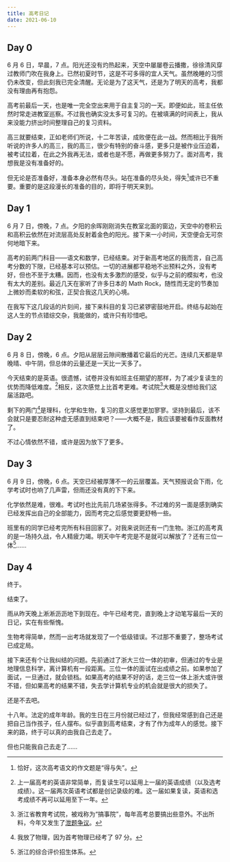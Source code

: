 ```yaml
---
title: 高考日记
date: 2021-06-10
---
```


## Day 0

<!-- more: -->

6 月 6 日，早晨，7 点。阳光还没有灼热起来，天空中屡屡卷云播撒，徐徐清风穿过教师门吹在我身上。已然初夏时节，这是不可多得的宜人天气。虽然晚睡的习惯仍未改变，但此刻我已完全清醒。无论是为了这天气，还是为了明天的高考，我都没有理由再有抱怨。

<!-- more -->

高考前最后一天，也是唯一完全空出来用于自主复习的一天。即便如此，班主任依然时常走进教室巡察。不过我也确实没太多可复习的。在被填满的时间表上，我从来没能力挤出时间整理自己的复习资料。

高三就要结束，正如老师们所说，十二年苦读，成败便在此一战。然而相比于我所听说的许多人的高三，我的高三，很少有特别的奋斗感，更多只是被作业压迫着，被考试拉着，在此之外我再无法，或者也是不愿，再做更多努力了。面对高考，我想我是没有准备好的。

但无论是否准备好，准备本身必然有尽头。站在准备的尽头处，得失[^1]或许已不重要。重要的是这段漫长的准备的目的，即将于明天来到。

[^1]: 恰好，这次高考语文的作文题是“得与失”。

## Day 1

6 月 7 日，傍晚，7 点。夕阳的余晖刚刚消失在教室北面的窗边，天空中的卷积云和高积云依然在对流层高处反射着金色的阳光。接下来一小时间，天空便会无可奈何地暗下来。

高考的前两门科目——语文和数学，已经结束。对于新高考地区的我而言，自己高考分数的下限，已经基本可以预估。一切的进展都平稳地不出预料之外，没有考好，但也不至于太糟。因而，也没有太多激烈的感受，似乎与之前的模拟考，也没有太大的差别。最近几天在家听了许多日本的 Math Rock，随性而无定的节奏加上微妙而柔软的和弦，正契合我这几天的心境。

在我写下这几段话的片刻间，接下来科目的复习已紧锣密鼓地开启。终结与起始在这人生的节点错综交杂，我能做的，或许只有珍惜吧。

## Day 2

6 月 8 日，傍晚，6 点。夕阳从层层云隙间散播着它最后的光芒。连续几天都是早晚晴、中午阴，但总体的云量还是一天比一天多了。

今天结束的是英语。很遗憾，试卷并没有如班主任期望的那样，为了减少复读生的优势而降低难度。[^2]相反，这次感觉上比首考更难。考试院[^3]大概是没想给我们这届活路吧。

剩下的两门[^4]是理科，化学和生物，复习的意义感觉更加寥寥。坚持到最后，该不会就只是要忍耐这种虚无感直到结束吧？——大概不是，我应该要被看作反面教材了。

不过心情依然不错，或许是因为放下了更多。

[^2]: 上一届高考的英语非常简单，而复读生可以延用上一届的英语成绩（以及选考成绩）。这一届两次英语考试都是创记录级的难。这一届如果复读，英语和选考成绩不再可以延用至下一年。
[^3]: 浙江省教育考试院，被戏称为“搞事院”，每年高考总要搞出些意外。不出所料，今年又发生了[泄题争议](https://www.zhihu.com/question/463966111)。
[^4]: 我放了物理，因为首考物理已经考了 97 分。

## Day 3

6 月 9 日，傍晚，6 点。天空已经被厚薄不一的云层覆盖。天气预报说会下雨，化学考试时也响了几声雷，但雨还没有真的下下来。

化学依然是难，很难。考试时也比先前几场紧张得多。不过难的另一面是感到确实已经发挥出自己的全部能力，因而考完之后感觉要更舒畅一些。

班里有的同学已经考完所有科目回家了。对我来说则还有一门生物。浙江的高考真的是一场持久战，令人精疲力竭。明天中午考完是不是就可以解放了？还有三位一体[^5]……

[^5]: 浙江的综合评价招生体系。

## Day 4

终于。

结束了。

雨从昨天晚上淅淅沥沥地下到现在。中午已经考完，直到晚上才动笔写最后一天的日记，实在有些惭愧。

生物考得简单，然而一出考场就发现了一个低级错误。不过那不重要了，整场考试已成定局。

接下来还有个让我纠结的问题。先前通过了浙大三位一体的初审，但通过的专业是地理信息科学，离计算机有一段距离。三位一体的面试在出成绩之前。如果参加了面试，一旦通过，就会锁档。如果高考的结果不好的话，走三位一体上浙大或许很不错，但如果高考的结果不错，失去学计算机专业的机会就是很大的损失了。

还是不去吧。

十八年。法定的成年年龄。我的生日在三月份就已经过了，但我经常感到自己还是把自己当作孩子，任人摆布。似乎直到高考结束，才有了作为成年人的感觉。接下来的路，终于可以真的由我自己去走了。

但也只能我自己去走了……
